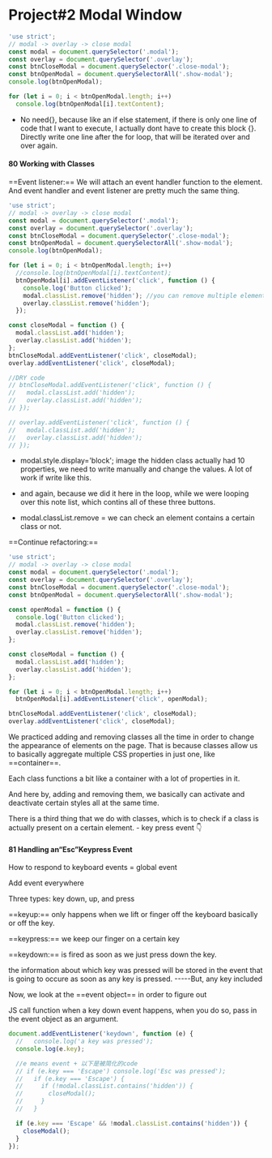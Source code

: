 # Project#2  Modal Window

```javascript
'use strict';
// modal -> overlay -> close modal
const modal = document.querySelector('.modal');
const overlay = document.querySelector('.overlay');
const btnCloseModal = document.querySelector('.close-modal');
const btnOpenModal = document.querySelectorAll('.show-modal');
console.log(btnOpenModal);

for (let i = 0; i < btnOpenModal.length; i++)
  console.log(btnOpenModal[i].textContent);
```

- No need{}, because like an if else statement, if there is only one line of code that I want to execute, I actually dont have to create this block {}. Directly write one line after the for loop, that will be iterated over and over again.

#### 80 Working with Classes

==Event listener:== We will attach an event handler function to the element. And event handler and event listener  are pretty much the same thing.  

```javascript
'use strict';
// modal -> overlay -> close modal
const modal = document.querySelector('.modal');
const overlay = document.querySelector('.overlay');
const btnCloseModal = document.querySelector('.close-modal');
const btnOpenModal = document.querySelectorAll('.show-modal');
console.log(btnOpenModal);

for (let i = 0; i < btnOpenModal.length; i++)
  //console.log(btnOpenModal[i].textContent);
  btnOpenModal[i].addEventListener('click', function () {
    console.log('Button clicked');
    modal.classList.remove('hidden'); //you can remove multiple elements, except .
    overlay.classList.remove('hidden');
  });

const closeModal = function () {
  modal.classList.add('hidden');
  overlay.classList.add('hidden');
};
btnCloseModal.addEventListener('click', closeModal);
overlay.addEventListener('click', closeModal);

//DRY code
// btnCloseModal.addEventListener('click', function () {
//   modal.classList.add('hidden');
//   overlay.classList.add('hidden');
// });

// overlay.addEventListener('click', function () {
//   modal.classList.add('hidden');
//   overlay.classList.add('hidden');
// });
```

- modal.style.display='block'; image the hidden class actually had 10 properties, we need to write manually and change the values. A lot of work if write like this.

- and again, because we did it here in the loop, while we were looping over this note list, which contins all of these three buttons.

- modal.classList.remove = we can check an element contains a certain class or not.

==Continue refactoring:==

```javascript
'use strict';
// modal -> overlay -> close modal
const modal = document.querySelector('.modal');
const overlay = document.querySelector('.overlay');
const btnCloseModal = document.querySelector('.close-modal');
const btnOpenModal = document.querySelectorAll('.show-modal');

const openModal = function () {
  console.log('Button clicked');
  modal.classList.remove('hidden');
  overlay.classList.remove('hidden');
};

const closeModal = function () {
  modal.classList.add('hidden');
  overlay.classList.add('hidden');
};

for (let i = 0; i < btnOpenModal.length; i++)
  btnOpenModal[i].addEventListener('click', openModal);

btnCloseModal.addEventListener('click', closeModal);
overlay.addEventListener('click', closeModal);
```

We practiced adding and removing classes all the time in order to change the appearance of elements on the page.  That is because classes allow us to basically aggregate multiple CSS properties in just one, like ==container==.

Each class functions a bit like a container with a lot of properties in it. 

And here by, adding and removing them, we basically can activate and deactivate certain styles all at the same time. 

There is a third thing that we do with classes,  which is to check if a class is actually present on a certain element. - key press event 👇

#### 81 Handling an“Esc”Keypress Event

How to respond to keyboard events = global event

Add event everywhere

Three types: key down, up, and press

==keyup:== only happens when we lift or finger off the keyboard basically or off the key.

==keypress:== we keep our finger on a certain key

==keydown:== is fired as soon as we just press down the key.

the information about which key was pressed will be stored in the event that is going to occure as soon as any key is pressed.  -----But, any key included 

Now, we look at the ==event object== in order to figure out

JS call function when a key down event happens, when you do so, pass in the event object as an argument. 

```javascript
document.addEventListener('keydown', function (e) {
  //   console.log('a key was pressed');
  console.log(e.key);

  //e means event + 以下是被简化的code
  // if (e.key === 'Escape') console.log('Esc was pressed');
  //   if (e.key === 'Escape') {
  //     if (!modal.classList.contains('hidden')) {
  //       closeModal();
  //     }
  //   }

  if (e.key === 'Escape' && !modal.classList.contains('hidden')) {
    closeModal();
  }
});
```





 









